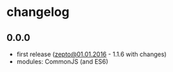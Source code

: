 # changelog

## 0.0.0

* first release (zepto@01.01.2016 - 1.1.6 with changes)
* modules: CommonJS (and ES6)
